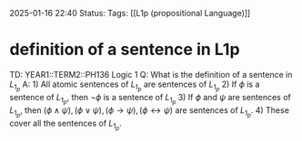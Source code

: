 2025-01-16 22:40
Status: 
Tags: [[L1p (propositional Language)]]
# definition of a sentence in L1p

TD: YEAR1::TERM2::PH136 Logic 1
Q: What is the definition of a sentence in $L_{1_{p}}$
A: 1) All atomic sentences of $L_{1_{p}}$ are sentences of $L_{1_{p}}$
2) If $\phi$ is a sentence of $L_{1_{p}}$, then $\lnot \phi$ is a sentence of $L_{1_{p}}$
3) If $\phi$ and $\psi$ are sentences of $L_{1_{p}}$, then $(\phi \land \psi),(\phi \lor\psi),(\phi\to \psi),(\phi\leftrightarrow \psi)$ are sentences of $L_{1_{p}}$.
4) These cover all the sentences of $L_{1_{p}}$.
<!--ID: 1737136248386-->

